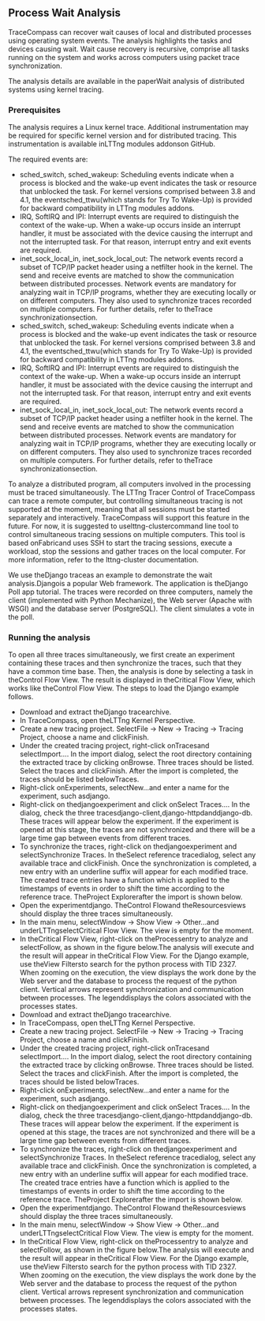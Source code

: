 ## Process Wait Analysis

TraceCompass can recover wait causes of local and distributed processes using operating system events. The analysis highlights the tasks and devices causing wait. Wait cause recovery is recursive, comprise all tasks running on the system and works across computers using packet trace synchronization.

The analysis details are available in the paperWait analysis of distributed systems using kernel tracing.

### Prerequisites

The analysis requires a Linux kernel trace. Additional instrumentation may be required for specific kernel version and for distributed tracing. This instrumentation is available inLTTng modules addonson GitHub.

The required events are:
- sched_switch, sched_wakeup: Scheduling events indicate when a process is blocked and the wake-up event indicates the task or resource that unblocked the task. For kernel versions comprised between 3.8 and 4.1, the eventsched_ttwu(which stands for Try To Wake-Up) is provided for backward compatibility in LTTng modules addons.
- IRQ, SoftIRQ and IPI: Interrupt events are required to distinguish the context of the wake-up. When a wake-up occurs inside an interrupt handler, it must be associated with the device causing the interrupt and not the interrupted task. For that reason, interrupt entry and exit events are required.
- inet_sock_local_in, inet_sock_local_out: The network events record a subset of TCP/IP packet header using a netfilter hook in the kernel. The send and receive events are matched to show the communication between distributed processes. Network events are mandatory for analyzing wait in TCP/IP programs, whether they are executing locally or on different computers. They also used to synchronize traces recorded on multiple computers. For further details, refer to theTrace synchronizationsection.
- sched_switch, sched_wakeup: Scheduling events indicate when a process is blocked and the wake-up event indicates the task or resource that unblocked the task. For kernel versions comprised between 3.8 and 4.1, the eventsched_ttwu(which stands for Try To Wake-Up) is provided for backward compatibility in LTTng modules addons.
- IRQ, SoftIRQ and IPI: Interrupt events are required to distinguish the context of the wake-up. When a wake-up occurs inside an interrupt handler, it must be associated with the device causing the interrupt and not the interrupted task. For that reason, interrupt entry and exit events are required.
- inet_sock_local_in, inet_sock_local_out: The network events record a subset of TCP/IP packet header using a netfilter hook in the kernel. The send and receive events are matched to show the communication between distributed processes. Network events are mandatory for analyzing wait in TCP/IP programs, whether they are executing locally or on different computers. They also used to synchronize traces recorded on multiple computers. For further details, refer to theTrace synchronizationsection.

To analyze a distributed program, all computers involved in the processing must be traced simultaneously. The LTTng Tracer Control of TraceCompass can trace a remote computer, but controlling simultaneous tracing is not supported at the moment, meaning that all sessions must be started separately and interactively. TraceCompass will support this feature in the future. For now, it is suggested to uselttng-clustercommand line tool to control simultaneous tracing sessions on multiple computers. This tool is based onFabricand uses SSH to start the tracing sessions, execute a workload, stop the sessions and gather traces on the local computer. For more information, refer to the lttng-cluster documentation.

We use theDjango traceas an example to demonstrate the wait analysis.Djangois a popular Web framework. The application is theDjango Poll app tutorial. The traces were recorded on three computers, namely the client (implemented with Python Mechanize), the Web server (Apache with WSGI) and the database server (PostgreSQL). The client simulates a vote in the poll.

### Running the analysis

To open all three traces simultaneously, we first create an experiment containing these traces and then synchronize the traces, such that they have a common time base. Then, the analysis is done by selecting a task in theControl Flow View. The result is displayed in theCritical Flow View, which works like theControl Flow View. The steps to load the Django example follows.
- Download and extract theDjango tracearchive.
- In TraceCompass, open theLTTng Kernel Perspective.
- Create a new tracing project. SelectFile -> New -> Tracing -> Tracing Project, choose a name and clickFinish.
- Under the created tracing project, right-click onTracesand selectImport.... In the import dialog, select the root directory containing the extracted trace by clicking onBrowse. Three traces should be listed. Select the traces and clickFinish. After the import is completed, the traces should be listed belowTraces.
- Right-click onExperiments, selectNew...and enter a name for the experiment, such asdjango.
- Right-click on thedjangoexperiment and click onSelect Traces.... In the dialog, check the three tracesdjango-client,django-httpdanddjango-db. These traces will appear below the experiment. If the experiment is opened at this stage, the traces are not synchronized and there will be a large time gap between events from different traces.
- To synchronize the traces, right-click on thedjangoexperiment and selectSynchronize Traces. In theSelect reference tracedialog, select any available trace and clickFinish. Once the synchronization is completed, a new entry with an underline suffix will appear for each modified trace. The created trace entries have a function which is applied to the timestamps of events in order to shift the time according to the reference trace. TheProject Explorerafter the import is shown below.
- Open the experimentdjango. TheControl Flowand theResourcesviews should display the three traces simultaneously.
- In the main menu, selectWindow -> Show View -> Other...and underLTTngselectCritical Flow View. The view is empty for the moment.
- In theCritical Flow View, right-click on theProcessentry to analyze and selectFollow, as shown in the figure below.The analysis will execute and the result will appear in theCritical Flow View. For the Django example, use theView Filtersto search for the python process with TID 2327. When zooming on the execution, the view displays the work done by the Web server and the database to process the request of the python client. Vertical arrows represent synchronization and communication between processes. The legenddisplays the colors associated with the processes states.
- Download and extract theDjango tracearchive.
- In TraceCompass, open theLTTng Kernel Perspective.
- Create a new tracing project. SelectFile -> New -> Tracing -> Tracing Project, choose a name and clickFinish.
- Under the created tracing project, right-click onTracesand selectImport.... In the import dialog, select the root directory containing the extracted trace by clicking onBrowse. Three traces should be listed. Select the traces and clickFinish. After the import is completed, the traces should be listed belowTraces.
- Right-click onExperiments, selectNew...and enter a name for the experiment, such asdjango.
- Right-click on thedjangoexperiment and click onSelect Traces.... In the dialog, check the three tracesdjango-client,django-httpdanddjango-db. These traces will appear below the experiment. If the experiment is opened at this stage, the traces are not synchronized and there will be a large time gap between events from different traces.
- To synchronize the traces, right-click on thedjangoexperiment and selectSynchronize Traces. In theSelect reference tracedialog, select any available trace and clickFinish. Once the synchronization is completed, a new entry with an underline suffix will appear for each modified trace. The created trace entries have a function which is applied to the timestamps of events in order to shift the time according to the reference trace. TheProject Explorerafter the import is shown below.
- Open the experimentdjango. TheControl Flowand theResourcesviews should display the three traces simultaneously.
- In the main menu, selectWindow -> Show View -> Other...and underLTTngselectCritical Flow View. The view is empty for the moment.
- In theCritical Flow View, right-click on theProcessentry to analyze and selectFollow, as shown in the figure below.The analysis will execute and the result will appear in theCritical Flow View. For the Django example, use theView Filtersto search for the python process with TID 2327. When zooming on the execution, the view displays the work done by the Web server and the database to process the request of the python client. Vertical arrows represent synchronization and communication between processes. The legenddisplays the colors associated with the processes states.